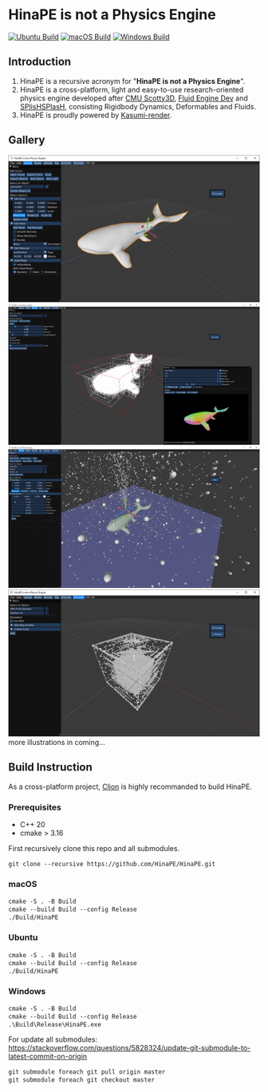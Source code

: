 # HinaPE is not a Physics Engine

[![Ubuntu Build](https://github.com/HinaPE/HinaPE/actions/workflows/ubuntu.yml/badge.svg)](https://github.com/HinaPE/HinaPE/actions/workflows/ubuntu.yml)
[![macOS Build](https://github.com/HinaPE/HinaPE/actions/workflows/macos.yml/badge.svg)](https://github.com/HinaPE/HinaPE/actions/workflows/macos.yml)
[![Windows Build](https://github.com/HinaPE/HinaPE/actions/workflows/windows.yml/badge.svg)](https://github.com/HinaPE/HinaPE/actions/workflows/windows.yml)

## Introduction

1. HinaPE is a recursive acronym for "**HinaPE is not a Physics Engine**".
2. HinaPE is a cross-platform, light and easy-to-use research-oriented physics engine developed after [CMU Scotty3D](https://github.com/CMU-Graphics/Scotty3D), [Fluid Engine Dev](http://github.com/doyubkim/fluid-engine-dev) and [SPlisHSPlasH](https://github.com/InteractiveComputerGraphics/SPlisHSPlasH), consisting Rigidbody Dynamics, Deformables and Fluids.
3. HinaPE is proudly powered by [Kasumi-render](https://github.com/HinaPE/Kasumi-renderer.git).

## Gallery

![HinaPE](https://github.com/Xayah-Hina/HinaPE-Resource/blob/master/image-bed/HinaPE-20220715.png?raw=true)
![HinaPE](https://github.com/Xayah-Hina/HinaPE-Resource/blob/master/image-bed/HinaPE-20220715-2.png?raw=true)
![HinaPE](https://github.com/Xayah-Hina/HinaPE-Resource/blob/master/image-bed/HinaPE-20220715-3.png?raw=true)
![HinaPE](https://github.com/Xayah-Hina/HinaPE-Resource/blob/master/image-bed/HinaPE-20221024.png?raw=true)
more illustrations in coming...

## Build Instruction

As a cross-platform project, [Clion](https://www.jetbrains.com/clion/) is highly recommanded to build HinaPE.

### Prerequisites

- C++ 20
- cmake > 3.16

First recursively clone this repo and all submodules.

```shell
git clone --recursive https://github.com/HinaPE/HinaPE.git
```

### macOS

```shell
cmake -S . -B Build
cmake --build Build --config Release
./Build/HinaPE
```

### Ubuntu

```shell
cmake -S . -B Build
cmake --build Build --config Release
./Build/HinaPE
```

### Windows

```shell
cmake -S . -B Build
cmake --build Build --config Release
.\Build\Release\HinaPE.exe
```

For update all submodules: https://stackoverflow.com/questions/5828324/update-git-submodule-to-latest-commit-on-origin
```git
git submodule foreach git pull origin master
git submodule foreach git checkout master
```